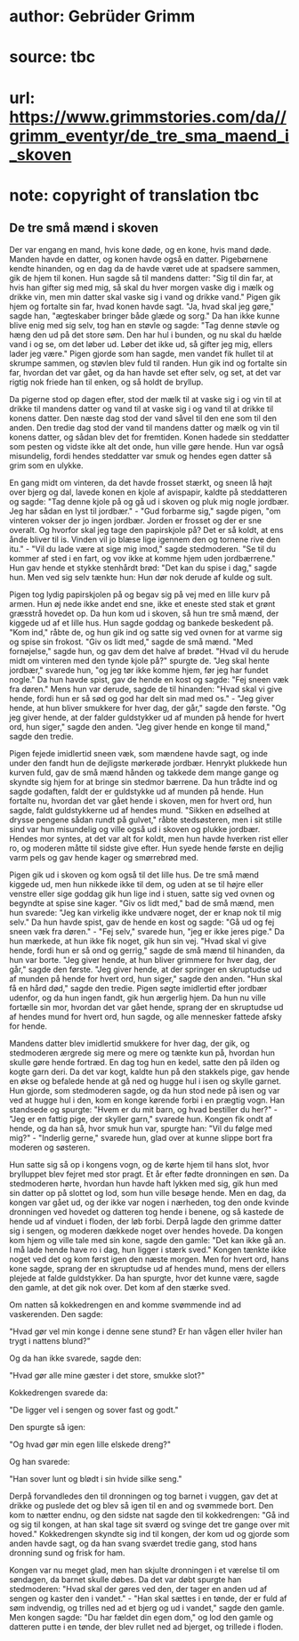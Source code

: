 # author: Gebrüder Grimm
# source: tbc
# url: https://www.grimmstories.com/da//grimm_eventyr/de_tre_sma_maend_i_skoven
# note: copyright of translation tbc

## De tre små mænd i skoven 

Der var engang en mand, hvis kone døde, og en kone, hvis mand døde.
Manden havde en datter, og konen havde også en datter. Pigebørnene
kendte hinanden, og en dag da de havde været ude at spadsere sammen, gik
de hjem til konen. Hun sagde så til mandens datter: "Sig til din far,
at hvis han gifter sig med mig, så skal du hver morgen vaske dig i mælk
og drikke vin, men min datter skal vaske sig i vand og drikke vand."
Pigen gik hjem og fortalte sin far, hvad konen havde sagt. "Ja, hvad
skal jeg gøre," sagde han, "ægteskaber bringer både glæde og sorg."
Da han ikke kunne blive enig med sig selv, tog han en støvle og sagde:
"Tag denne støvle og hæng den ud på det store søm. Den har hul i
bunden, og nu skal du hælde vand i og se, om det løber ud. Løber det
ikke ud, så gifter jeg mig, ellers lader jeg være." Pigen gjorde som
han sagde, men vandet fik hullet til at skrumpe sammen, og støvlen blev
fuld til randen. Hun gik ind og fortalte sin far, hvordan det var gået,
og da han havde set efter selv, og set, at det var rigtig nok friede han
til enken, og så holdt de bryllup.

Da pigerne stod op dagen efter, stod der mælk til at vaske sig i og vin
til at drikke til mandens datter og vand til at vaske sig i og vand til
at drikke til konens datter. Den næste dag stod der vand såvel til den
ene som til den anden. Den tredie dag stod der vand til mandens datter
og mælk og vin til konens datter, og sådan blev det for fremtiden. Konen
hadede sin steddatter som pesten og vidste ikke alt det onde, hun ville
gøre hende. Hun var også misundelig, fordi hendes steddatter var smuk og
hendes egen datter så grim som en ulykke.

En gang midt om vinteren, da det havde frosset stærkt, og sneen lå højt
over bjerg og dal, lavede konen en kjole af avispapir, kaldte på
steddatteren og sagde: "Tag denne kjole på og gå ud i skoven og pluk
mig nogle jordbær. Jeg har sådan en lyst til jordbær." - "Gud forbarme
sig," sagde pigen, "om vinteren vokser der jo ingen jordbær. Jorden er
frosset og der er sne overalt. Og hvorfor skal jeg tage den papirskjole
på? Det er så koldt, at ens ånde bliver til is. Vinden vil jo blæse lige
igennem den og tornene rive den itu." - "Vil du lade være at sige mig
imod," sagde stedmoderen. "Se til du kommer af sted i en fart, og vov
ikke at komme hjem uden jordbærrene." Hun gav hende et stykke stenhårdt
brød: "Det kan du spise i dag," sagde hun. Men ved sig selv tænkte
hun: Hun dør nok derude af kulde og sult.

Pigen tog lydig papirskjolen på og begav sig på vej med en lille kurv på
armen. Hun øj nede ikke andet end sne, ikke et eneste sted stak et grønt
græsstrå hovedet op. Da hun kom ud i skoven, så hun tre små mænd, der
kiggede ud af et lille hus. Hun sagde goddag og bankede beskedent på.
"Kom ind," råbte de, og hun gik ind og satte sig ved ovnen for at
varme sig og spise sin frokost. "Giv os lidt med," sagde de små mænd.
"Med fornøjelse," sagde hun, og gav dem det halve af brødet. "Hvad
vil du herude midt om vinteren med den tynde kjole på?" spurgte de.
"Jeg skal hente jordbær," svarede hun, "og jeg tør ikke komme hjem,
før jeg har fundet nogle." Da hun havde spist, gav de hende en kost og
sagde: "Fej sneen væk fra døren." Mens hun var derude, sagde de til
hinanden: "Hvad skal vi give hende, fordi hun er så sød og god har delt
sin mad med os." - "Jeg giver hende, at hun bliver smukkere for hver
dag, der går," sagde den første. "Og jeg giver hende, at der falder
guldstykker ud af munden på hende for hvert ord, hun siger," sagde den
anden. "Jeg giver hende en konge til mand," sagde den tredie.

Pigen fejede imidlertid sneen væk, som mændene havde sagt, og inde under
den fandt hun de dejligste mørkerøde jordbær. Henrykt plukkede hun
kurven fuld, gav de små mænd hånden og takkede dem mange gange og
skyndte sig hjem for at bringe sin stedmor bærrene. Da hun trådte ind og
sagde godaften, faldt der er guldstykke ud af munden på hende. Hun
fortalte nu, hvordan det var gået hende i skoven, men for hvert ord, hun
sagde, faldt guldstykkerne ud af hendes mund. "Sikken en ødselhed at
drysse pengene sådan rundt på gulvet," råbte stedsøsteren, men i sit
stille sind var hun misundelig og ville også ud i skoven og plukke
jordbær. Hendes mor syntes, at det var alt for koldt, men hun havde
hverken rist eller ro, og moderen måtte til sidste give efter. Hun syede
hende første en dejlig varm pels og gav hende kager og smørrebrød med.

Pigen gik ud i skoven og kom også til det lille hus. De tre små mænd
kiggede ud, men hun nikkede ikke til dem, og uden at se til højre eller
venstre eller sige goddag gik hun lige ind i stuen, satte sig ved ovnen
og begyndte at spise sine kager. "Giv os lidt med," bad de små mænd,
men hun svarede: "Jeg kan virkelig ikke undvære noget, der er knap nok
til mig selv." Da hun havde spist, gav de hende en kost og sagde: "Gå
ud og fej sneen væk fra døren." - "Fej selv," svarede hun, "jeg er
ikke jeres pige." Da hun mærkede, at hun ikke fik noget, gik hun sin
vej. "Hvad skal vi give hende, fordi hun er så ond og gerrig," sagde
de små mænd til hinanden, da hun var borte. "Jeg giver hende, at hun
bliver grimmere for hver dag, der går," sagde den første. "Jeg giver
hende, at der springer en skruptudse ud af munden på hende for hvert
ord, hun siger," sagde den anden. "Hun skal få en hård død," sagde
den tredie. Pigen søgte imidlertid efter jordbær udenfor, og da hun
ingen fandt, gik hun ærgerlig hjem. Da hun nu ville fortælle sin mor,
hvordan det var gået hende, sprang der en skruptudse ud af hendes mund
for hvert ord, hun sagde, og alle mennesker fattede afsky for hende.

Mandens datter blev imidlertid smukkere for hver dag, der gik, og
stedmoderen ærgrede sig mere og mere og tænkte kun på, hvordan hun
skulle gøre hende fortræd. En dag tog hun en kedel, satte den på ilden
og kogte garn deri. Da det var kogt, kaldte hun på den stakkels pige,
gav hende en økse og befalede hende at gå ned og hugge hul i isen og
skylle garnet. Hun gjorde, som stedmoderen sagde, og da hun stod nede på
isen og var ved at hugge hul i den, kom en konge kørende forbi i en
prægtig vogn. Han standsede og spurgte: "Hvem er du mit barn, og hvad
bestiller du her?" - "Jeg er en fattig pige, der skyller garn,"
svarede hun. Kongen fik ondt af hende, og da han så, hvor smuk hun var,
spurgte han: "Vil du følge med mig?" - "Inderlig gerne," svarede
hun, glad over at kunne slippe bort fra moderen og søsteren.

Hun satte sig så op i kongens vogn, og de kørte hjem til hans slot, hvor
brylluppet blev fejret med stor pragt. Et år efter fødte dronningen en
søn. Da stedmoderen hørte, hvordan hun havde haft lykken med sig, gik
hun med sin datter op på slottet og lod, som hun ville besøge hende. Men
en dag, da kongen var gået ud, og der ikke var nogen i nærheden, tog den
onde kvinde dronningen ved hovedet og datteren tog hende i benene, og så
kastede de hende ud af vinduet i floden, der løb forbi. Derpå lagde den
grimme datter sig i sengen, og moderen dækkede noget over hendes hovede.
Da kongen kom hjem og ville tale med sin kone, sagde den gamle: "Det
kan ikke gå an. I må lade hende have ro i dag, hun ligger i stærk
sved." Kongen tænkte ikke noget ved det og kom først igen den næste
morgen. Men for hvert ord, hans kone sagde, sprang der en skruptudse ud
af hendes mund, mens der ellers plejede at falde guldstykker. Da han
spurgte, hvor det kunne være, sagde den gamle, at det gik nok over. Det
kom af den stærke sved.

Om natten så kokkedrengen en and komme svømmende ind ad vaskerenden. Den
sagde:

"Hvad gør vel min konge i denne sene stund?
Er han vågen eller hviler han trygt i nattens blund?"

Og da han ikke svarede, sagde den:

"Hvad gør alle mine gæster i det store, smukke slot?"

Kokkedrengen svarede da:

"De ligger vel i sengen og sover fast og godt."

Den spurgte så igen:

"Og hvad gør min egen lille elskede dreng?"

Og han svarede:

"Han sover lunt og blødt i sin hvide silke seng."

Derpå forvandledes den til dronningen og tog barnet i vuggen, gav det at
drikke og puslede det og blev så igen til en and og svømmede bort. Den
kom to nætter endnu, og den sidste nat sagde den til kokkedrengen: "Gå
ind og sig til kongen, at han skal tage sit sværd og svinge det tre
gange over mit hoved." Kokkedrengen skyndte sig ind til kongen, der kom
ud og gjorde som anden havde sagt, og da han svang sværdet tredie gang,
stod hans dronning sund og frisk for ham.

Kongen var nu meget glad, men han skjulte dronningen i et værelse til om
søndagen, da barnet skulle døbes. Da det var døbt spurgte han
stedmoderen: "Hvad skal der gøres ved den, der tager en anden ud af
sengen og kaster den i vandet." - "Han skal sættes i en tønde, der er
fuld af søm indvendig, og trilles ned ad et bjerg og ud i vandet,"
sagde den gamle. Men kongen sagde: "Du har fældet din egen dom," og
lod den gamle og datteren putte i en tønde, der blev rullet ned ad
bjerget, og trillede i floden.
